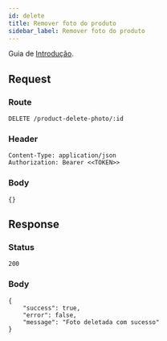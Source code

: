 ```yaml
---
id: delete
title: Remover foto do produto
sidebar_label: Remover foto do produto
---
```


Guia de [Introdução](introduction.md).

## Request

### Route

    DELETE /product-delete-photo/:id

### Header

    Content-Type: application/json
    Authorization: Bearer <<TOKEN>>

### Body

    {}

## Response

### Status

    200

### Body

    {
        "success": true,
        "error": false,
        "message": "Foto deletada com sucesso"
    }
